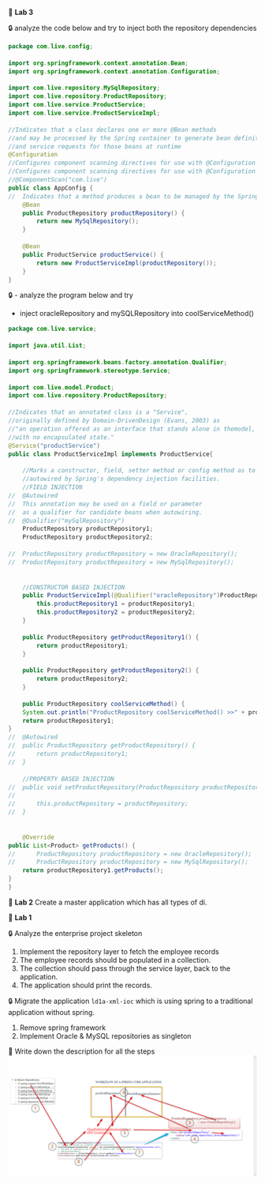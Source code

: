 :beginner: **Lab 3**

:lock: analyze the code below and try to inject both the repository dependencies

```java
package com.live.config;

import org.springframework.context.annotation.Bean;
import org.springframework.context.annotation.Configuration;

import com.live.repository.MySqlRepository;
import com.live.repository.ProductRepository;
import com.live.service.ProductService;
import com.live.service.ProductServiceImpl;

//Indicates that a class declares one or more @Bean methods
//and may be processed by the Spring container to generate bean definitions
//and service requests for those beans at runtime
@Configuration
//Configures component scanning directives for use with @Configuration classes.
//Configures component scanning directives for use with @Configuration classes.
//@ComponentScan("com.live")
public class AppConfig {
//	Indicates that a method produces a bean to be managed by the Spring container.
	@Bean
	public ProductRepository productRepository() {
		return new MySqlRepository();
	}

	@Bean
	public ProductService productService() {
		return new ProductServiceImpl(productRepository());
	}
}

```

:lock: - analyze the program below and try

- inject oracleRepository and mySQLRepository into coolServiceMethod()

```java
package com.live.service;

import java.util.List;

import org.springframework.beans.factory.annotation.Qualifier;
import org.springframework.stereotype.Service;

import com.live.model.Product;
import com.live.repository.ProductRepository;

//Indicates that an annotated class is a "Service",
//originally defined by Domain-DrivenDesign (Evans, 2003) as
//"an operation offered as an interface that stands alone in themodel,
//with no encapsulated state."
@Service("productService")
public class ProductServiceImpl implements ProductService{

	//Marks a constructor, field, setter method or config method as to be
	//autowired by Spring's dependency injection facilities.
	//FIELD INJECTION
//	@Autowired
//	This annotation may be used on a field or parameter
//	as a qualifier for candidate beans when autowiring.
//	@Qualifier("mySqlRepository")
	ProductRepository productRepository1;
	ProductRepository productRepository2;

//	ProductRepository productRepository = new OracleRepository();
//	ProductRepository productRepository = new MySqlRepository();


	//CONSTRUCTOR BASED INJECTION
	public ProductServiceImpl(@Qualifier("oracleRepository")ProductRepository productRepository1,@Qualifier("mySqlRepository")ProductRepository productRepository2) {
		this.productRepository1 = productRepository1;
		this.productRepository2 = productRepository2;
	}

	public ProductRepository getProductRepository1() {
		return productRepository1;
	}

	public ProductRepository getProductRepository2() {
		return productRepository2;
	}

	public ProductRepository coolServiceMethod() {
	System.out.println("ProductRepository coolServiceMethod() >>" + productRepository1);
	return productRepository1;
}
//	@Autowired
//	public ProductRepository getProductRepository() {
//		return productRepository1;
//	}

	//PROPERTY BASED INJECTION
//	public void setProductRepository(ProductRepository productRepository) {
//
//		this.productRepository = productRepository;
//	}


	@Override
public List<Product> getProducts() {
//		ProductRepository productRepository = new OracleRepository();
//		ProductRepository productRepository = new MySqlRepository();
	return productRepository1.getProducts();
}
}

```

:beginner: **Lab 2** Create a master application which has all types of di.

:beginner: **Lab 1**

:lock: Analyze the enterprise project skeleton

1. Implement the repository layer to fetch the employee records
2. The employee records should be populated in a collection.
3. The collection should pass through the service layer, back to the application.
4. The application should print the records.

:lock: Migrate the application `ld1a-xml-ioc` which is using spring to a traditional application without spring.

1. Remove spring framework
2. Implement Oracle & MySQL repositories as singleton

:key: Write down the description for all the steps
![](img/spring-core-workflow.png)
